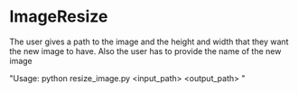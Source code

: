 # ImageResize
The user gives a path to the image and the height and width that they want the new image to have. Also the user has to provide the name of the new image 

"Usage: python resize_image.py <input_path> <output_path> <width> <height>"
